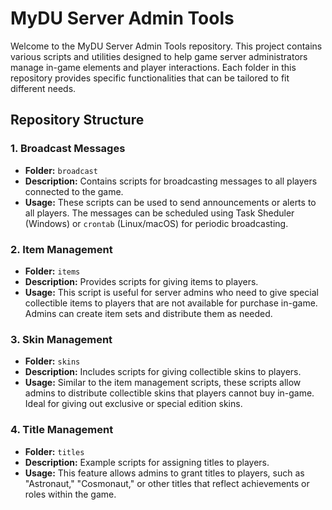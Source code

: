 # MyDU Server Admin Tools

Welcome to the MyDU Server Admin Tools repository. This project contains various scripts and utilities designed to help game server administrators manage in-game elements and player interactions. Each folder in this repository provides specific functionalities that can be tailored to fit different needs.

## Repository Structure

### 1. Broadcast Messages
- **Folder:** `broadcast`
- **Description:** Contains scripts for broadcasting messages to all players connected to the game.
- **Usage:** These scripts can be used to send announcements or alerts to all players. The messages can be scheduled using Task Sheduler (Windows) or `crontab` (Linux/macOS) for periodic broadcasting.

### 2. Item Management
- **Folder:** `items`
- **Description:** Provides scripts for giving items to players.
- **Usage:** This script is useful for server admins who need to give special collectible items to players that are not available for purchase in-game. Admins can create item sets and distribute them as needed.

### 3. Skin Management
- **Folder:** `skins`
- **Description:** Includes scripts for giving collectible skins to players.
- **Usage:** Similar to the item management scripts, these scripts allow admins to distribute collectible skins that players cannot buy in-game. Ideal for giving out exclusive or special edition skins.

### 4. Title Management
- **Folder:** `titles`
- **Description:** Example scripts for assigning titles to players.
- **Usage:** This feature allows admins to grant titles to players, such as "Astronaut," "Cosmonaut," or other titles that reflect achievements or roles within the game.

